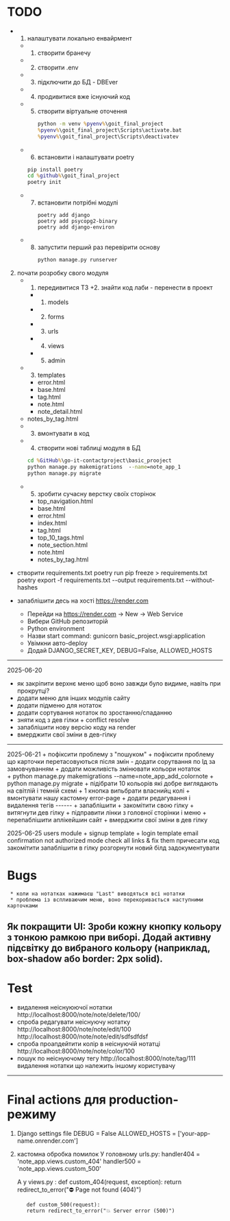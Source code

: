 # TODO
+ 1. налаштувати локально енвайрмент
   + 1. створити бранечу
   + 2. створити .env
   + 3. підключити до БД - DBEver
   + 4. продивитися вже існуючий код
   + 5. створити віртуальне оточення      
        ```cmd
        python -m venv %pyenv%\goit_final_project
        %pyenv%\goit_final_project\Scripts\activate.bat
        %pyenv%\goit_final_project\Scripts\deactivatev
        ```
    + 6. встановити і налаштувати poetry
        ```cmd
        pip install poetry
        cd %github%\goit_final_project
        poetry init
        ```
   + 7. встановити потрібні модулі
        ```
        poetry add django
        poetry add psycopg2-binary
        poetry add django-environ
        ```
   + 8. запустити перший раз перевірити основу
        ```cmd
        python manage.py runserver
        ```
2. почати розробку свого модуля
   + 1. передивитися ТЗ
   +2. знайти код лаби - перенести в проект
      + 1. models
      + 2. forms
      + 3. urls
      + 4. views
      + 5. admin
    + 3. templates
        + error.html
        + base.html
        + tag.html
        + note.html
        + note_detail.html
     + notes_by_tag.html
   + 3. вмонтувати в код
   + 4. створити нові таблиці модуля в БД
     ```cmd
     cd %GitHub%\go-it-contactproject\basic_prooject
     python manage.py makemigrations  --name=note_app_1
     python manage.py migrate
     ```
   + 5. зробити сучасну верстку своїх сторінок
      + top_navigation.html
      + base.html
      + error.html
      + index.html
      + tag.html
      + top_10_tags.html
      + note_section.html
      + note.html
      + notes_by_tag.html
     
+ створити requirements.txt
     poetry run pip freeze > requirements.txt
     poetry export -f requirements.txt --output requirements.txt --without-hashes

+ запаблішити десь на хості https://render.com
     + Перейди на https://render.com → New → Web Service
     + Вибери GitHub репозиторій
     + Python environment
     + Назви start command:
          gunicorn basic_project.wsgi:application
     + Увімкни авто-deploy
     + Додай DJANGO_SECRET_KEY, DEBUG=False, ALLOWED_HOSTS
-----
2025-06-20
+ як закріпити верхнє меню щоб воно завжди було видиме, навіть при прокрутці?
+ додати меню для інших модулів сайту
+ додати підменю для нотаток
+ додати сортування нотаток по зростанню/спаданню
+ зняти код з дев гілки + conflict resolve
+ запаблішити нову версію коду на render
+ вмерджити свої зміни в дев-гілку
----
2025-06-21
     + пофіксити проблему з "пошуком"
     + пофіксити проблему що карточки перетасовуються після змін - додати сорутвання по Ід за замовчуванням
     + додати можливість змінювати кольори нотаток  
          + python manage.py makemigrations --name=note_app_add_colornote
          + python manage.py migrate
          + підібрати 10 кольорів які добре виглядають на світлій і темній схемі
          + 1 кнопка випьбрати власнийц колі
     + вмонтувати нашу кастомну error-page
     + додати редагування і видалення тегів
     ------
     + запаблішити
          + закомітити свою гілку
          + витягнути дев гілку
          + підправити лінки з головної сторінки і меню
          + перепаблішити аплікейшин сайт
          + вмерджити свої зміни в дев гілку
     
2025-06-25
     users module
          + signup template
          + login template
          email confirmation
          not authorized mode
               check all links & fix them
     причесати код
     закомітити
     запаблішити в гілку
     розгорнути новий білд
     задокументувати

# Bugs
     * коли на нотатках нажимаєш "Last" виводяться всі нотатки
     * проблема із вспливаючим меню, воно перекоривається наступними карточками

Як покращити UI:
     Зроби кожну кнопку кольору з тонкою рамкою при виборі.
     Додай активну підсвітку до вибраного кольору (наприклад, box-shadow або border: 2px solid).
-----------------
# Test
+ видалення неіснуюючої нотатки
     http://localhost:8000/note/note/delete/100/
+ спроба редагувати неіснуючу нотатку
     http://localhost:8000/note/note/edit/100
     http://localhost:8000/note/note/edit/sdfsdfdsf
+ спроба проапдейтити колір в неіснуючій нотатці
     http://localhost:8000/note/note/color/100
+ пошук по неіснуючому тегу
     http://localhost:8000/note/tag/111
видалення нотатки що належить іншому користувачу
-----------------
# Final actions для production-режиму
1. Django settings file
     DEBUG = False
     ALLOWED_HOSTS = ['your-app-name.onrender.com']
2. кастомна обробка помилок
     У головному urls.py:
          handler404 = 'note_app.views.custom_404'
          handler500 = 'note_app.views.custom_500'
     
     А у views.py :
          def custom_404(request, exception):
          return redirect_to_error("⛔ Page not found (404)")

          def custom_500(request):
          return redirect_to_error("💥 Server error (500)")